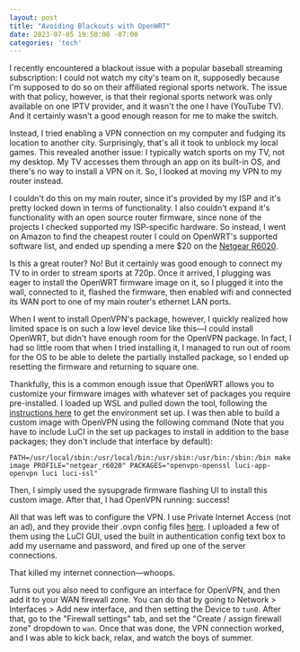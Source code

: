 ```yaml
---
layout: post
title: "Avoiding Blackouts with OpenWRT"
date: 2023-07-05 19:50:00 -07:00
categories: 'tech'
---
```


I recently encountered a blackout issue with a popular baseball streaming subscription: I could not watch my city's team on it, supposedly because I'm supposed to do so on their affiliated regional sports network. The issue with that policy, however, is that their regional sports network was only available on one IPTV provider, and it wasn't the one I have (YouTube TV). And it certainly wasn't a good enough reason for me to make the switch.

Instead, I tried enabling a VPN connection on my computer and fudging its location to another city. Surprisingly, that's all it took to unblock my local games. This revealed another issue: I typically watch sports on my TV, not my desktop. My TV accesses them through an app on its built-in OS, and there's no way to install a VPN on it. So, I looked at moving my VPN to my router instead.

I couldn't do this on my main router, since it's provided by my ISP and it's pretty locked down in terms of functionality. I also couldn't expand it's functionality with an open source router firmware, since none of the projects I checked supported my ISP-specific hardware. So instead, I went on Amazon to find the cheapest router I could on OpenWRT's supported software list, and ended up spending a mere $20 on the [Netgear R6020](https://www.amazon.com/gp/product/B01NBBA1HS/ref=ppx_yo_dt_b_asin_title_o02_s00?ie=UTF8&psc=1).

Is this a great router? No! But it certainly was good enough to connect my TV to in order to stream sports at 720p. Once it arrived, I plugging was eager to install the OpenWRT firmware image on it, so I plugged it into the wall, connected to it, flashed the firmware, then enabled wifi and connected its WAN port to one of my main router's ethernet LAN ports.

When I went to install OpenVPN's package, however, I quickly realized how limited space is on such a low level device like this&mdash;I could install OpenWRT, but didn't have enough room for the OpenVPN package. In fact, I had so little room that when I tried installing it, I managed to run out of room for the OS to be able to delete the partially installed package, so I ended up resetting the firmware and returning to square one.

Thankfully, this is a common enough issue that OpenWRT allows you to customize your firmware images with whatever set of packages you require pre-installed. I loaded up WSL and pulled down the tool, following the [instructions here](https://openwrt.org/docs/guide-developer/toolchain/wsl) to get the environment set up. I was then able to build a custom image with OpenVPN using the following command (Note that you have to include LuCI in the set up packages to install in addition to the base packages; they don't include that interface by default):

```
PATH=/usr/local/sbin:/usr/local/bin:/usr/sbin:/usr/bin:/sbin:/bin make image PROFILE="netgear_r6020" PACKAGES="openvpn-openssl luci-app-openvpn luci luci-ssl"
```

Then, I simply used the sysupgrade firmware flashing UI to install this custom image. After that, I had OpenVPN running: success!

All that was left was to configure the VPN. I use Private Internet Access (not an ad), and they provide their .ovpn config files [here](https://helpdesk.privateinternetaccess.com/kb/articles/where-can-i-find-your-ovpn-files). I uploaded a few of them using the LuCI GUI, used the built in authentication config text box to add my username and password, and fired up one of the server connections.

That killed my internet connection&mdash;whoops.

Turns out you also need to configure an interface for OpenVPN, and then add it to your WAN firewall zone. You can do that by going to Network > Interfaces > Add new interface, and then setting the Device to `tun0`. After that, go to the "Firewall settings" tab, and set the "Create / assign firewall zone" dropdown to `wan`. Once that was done, the VPN connection worked, and I was able to kick back, relax, and watch the boys of summer.

